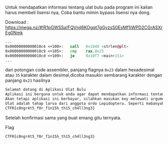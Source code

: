 Untuk mendapatkan informasi tentang ulat bulu pada program ini kalian harus membeli lisensi nya, Coba bantu mimin bypass lisensi nya dong.

Download : https://mega.nz/#!R1pGWSSa!FQVnjI6KOgqt7gGyzsS0EsMf1iWPD2CGrASXrEg0Nmk

```asm
...
0x00000000000010c4 <+100>:   call   0x1040 <strlen@plt>
0x00000000000010c9 <+105>:   cmp    rax,0x23
0x00000000000010cd <+109>:   je     0x10f7 <main+151>
...
```

dari potongan code assembler, panjang flagnya `0x23` dalam hexadesimal atau `35` karakter dalam desimal,dicoba masukin sembarang karakter dengan panjang `0x23` hasilnya

```bash
Selamat datang di Aplikasi Ulat Bulu
Aplikasi ini berguna untuk anda agar dapat mendapatkan informasi tentang ulat bulut
Akan tetapi aplikasi ini berbayar, silahkan masukan key melewati argument pada aplikasi ini
Ulat adalah tahap larva dari anggota ordo Lepidoptera. Seperti kebanyakan penamaan umum, penggunaan istilah ini sebenarnya tidak konsisten, sebab larva lalat gergaji juga sering disebut sebagai ulat. Baik larva lepidopteran maupun larva symphytan sama-sama memiliki bentuk tubuh eruciform.
CTFR{c0ngr4t5_f0r_f1n15h_th15_ch4ll3ng3}
```

Setelah konfirmasi sama yang buat emang gitu ternyata.

Flag

```
CTFR{c0ngr4t5_f0r_f1n15h_th15_ch4ll3ng3}
```